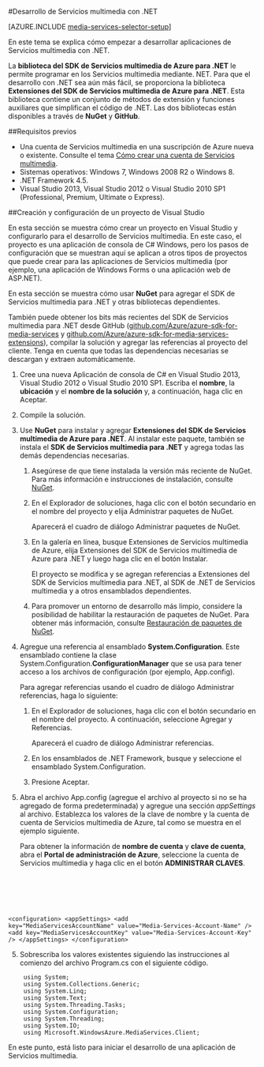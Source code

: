 <properties 
	pageTitle="Configuración del equipo para el desarrollo de Servicios multimedia con .NET" 
	description="Conozca los requisitos previos de Servicios multimedia usando el SDK de Servicios multimedia para .NET. Aprenda también a crear una aplicación de Visual Studio." 
	services="media-services" 
	documentationCenter="" 
	authors="juliako" 
	manager="dwrede" 
	editor=""/>

<tags 
	ms.service="media-services" 
	ms.workload="media" 
	ms.tgt_pltfrm="na" 
	ms.devlang="dotnet" 
	ms.topic="article" 
	ms.date="08/11/2015"
	ms.author="juliako"/>

#Desarrollo de Servicios multimedia con .NET 

[AZURE.INCLUDE [media-services-selector-setup](../../includes/media-services-selector-setup.md)]

En este tema se explica cómo empezar a desarrollar aplicaciones de Servicios multimedia con .NET.

La **biblioteca del SDK de Servicios multimedia de Azure para .NET** le permite programar en los Servicios multimedia mediante. NET. Para que el desarrollo con .NET sea aún más fácil, se proporciona la biblioteca **Extensiones del SDK de Servicios multimedia de Azure para .NET**. Esta biblioteca contiene un conjunto de métodos de extensión y funciones auxiliares que simplifican el código de .NET. Las dos bibliotecas están disponibles a través de **NuGet** y **GitHub**.
 

##Requisitos previos

-   Una cuenta de Servicios multimedia en una suscripción de Azure nueva o existente. Consulte el tema [Cómo crear una cuenta de Servicios multimedia](media-services-create-account.md).
-   Sistemas operativos: Windows 7, Windows 2008 R2 o Windows 8.
-   .NET Framework 4.5.
-   Visual Studio 2013, Visual Studio 2012 o Visual Studio 2010 SP1 (Professional, Premium, Ultimate o Express). 
  

##Creación y configuración de un proyecto de Visual Studio 

En esta sección se muestra cómo crear un proyecto en Visual Studio y configurarlo para el desarrollo de Servicios multimedia. En este caso, el proyecto es una aplicación de consola de C# Windows, pero los pasos de configuración que se muestran aquí se aplican a otros tipos de proyectos que puede crear para las aplicaciones de Servicios multimedia (por ejemplo, una aplicación de Windows Forms o una aplicación web de ASP.NET).

En esta sección se muestra cómo usar **NuGet** para agregar el SDK de Servicios multimedia para .NET y otras bibliotecas dependientes.

También puede obtener los bits más recientes del SDK de Servicios multimedia para .NET desde GitHub ([github.com/Azure/azure-sdk-for-media-services](https://github.com/Azure/azure-sdk-for-media-services) y [github.com/Azure/azure-sdk-for-media-services-extensions](https://github.com/Azure/azure-sdk-for-media-services-extensions)), compilar la solución y agregar las referencias al proyecto del cliente. Tenga en cuenta que todas las dependencias necesarias se descargan y extraen automáticamente.

1. Cree una nueva Aplicación de consola de C# en Visual Studio 2013, Visual Studio 2012 o Visual Studio 2010 SP1. Escriba el **nombre**, la **ubicación** y el **nombre de la solución** y, a continuación, haga clic en Aceptar. 

2. Compile la solución.

2. Use **NuGet** para instalar y agregar **Extensiones del SDK de Servicios multimedia de Azure para .NET**. Al instalar este paquete, también se instala el **SDK de Servicios multimedia para .NET** y agrega todas las demás dependencias necesarias.
	1. Asegúrese de que tiene instalada la versión más reciente de NuGet. Para más información e instrucciones de instalación, consulte [NuGet](http://nuget.codeplex.com/).
	
	2. En el Explorador de soluciones, haga clic con el botón secundario en el nombre del proyecto y elija Administrar paquetes de NuGet.
	
		Aparecerá el cuadro de diálogo Administrar paquetes de NuGet.

	3. En la galería en línea, busque Extensiones de Servicios multimedia de Azure, elija Extensiones del SDK de Servicios multimedia de Azure para .NET y luego haga clic en el botón Instalar.
 
		El proyecto se modifica y se agregan referencias a Extensiones del SDK de Servicios multimedia para .NET, al SDK de .NET de Servicios multimedia y a otros ensamblados dependientes.

	4. Para promover un entorno de desarrollo más limpio, considere la posibilidad de habilitar la restauración de paquetes de NuGet. Para obtener más información, consulte [Restauración de paquetes de NuGet](http://docs.nuget.org/consume/package-restore).

3. Agregue una referencia al ensamblado **System.Configuration**. Este ensamblado contiene la clase System.Configuration.**ConfigurationManager** que se usa para tener acceso a los archivos de configuración (por ejemplo, App.config).

	Para agregar referencias usando el cuadro de diálogo Administrar referencias, haga lo siguiente:

	1. En el Explorador de soluciones, haga clic con el botón secundario en el nombre del proyecto. A continuación, seleccione Agregar y Referencias.

		Aparecerá el cuadro de diálogo Administrar referencias.

	2. En los ensamblados de .NET Framework, busque y seleccione el ensamblado System.Configuration.
	3. Presione Aceptar.


4. Abra el archivo App.config (agregue el archivo al proyecto si no se ha agregado de forma predeterminada) y agregue una sección *appSettings* al archivo. Establezca los valores de la clave de nombre y la cuenta de cuenta de Servicios multimedia de Azure, tal como se muestra en el ejemplo siguiente.
	
	Para obtener la información de **nombre de cuenta** y **clave de cuenta**, abra el **Portal de administración de Azure**, seleccione la cuenta de Servicios multimedia y haga clic en el botón **ADMINISTRAR CLAVES**.


	<pre><code>
&lt;configuration>
    &lt;appSettings>
	&lt;add key="MediaServicesAccountName" value="Media-Services-Account-Name" />
    	&lt;add key="MediaServicesAccountKey" value="Media-Services-Account-Key" />
    &lt;/appSettings>
&lt;/configuration>
</code></pre>


5. Sobrescriba los valores existentes siguiendo las instrucciones al comienzo del archivo Program.cs con el siguiente código.

		using System;
		using System.Collections.Generic;
		using System.Linq;
		using System.Text;
		using System.Threading.Tasks;
		using System.Configuration;
		using System.Threading;
		using System.IO;
		using Microsoft.WindowsAzure.MediaServices.Client;

En este punto, está listo para iniciar el desarrollo de una aplicación de Servicios multimedia.
 

<!---HONumber=August15_HO7-->
